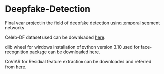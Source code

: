 # Deepfake-Detection
Final year project in the field of deepfake detection using temporal segment networks

Celeb-DF dataset used can be downloaded [here](https://github.com/yuezunli/celeb-deepfakeforensics).

dlib wheel for windows installation of python version 3.10 used for face-recognition package can be downloaded [here](https://github.com/jloh02/dlib/releases/download/v19.22/dlib-19.22.99-cp310-cp310-win_amd64.whl).

CoViAR for Residual feature extraction can be downloaded and referred from [here](https://github.com/chaoyuaw/pytorch-coviar.git).
